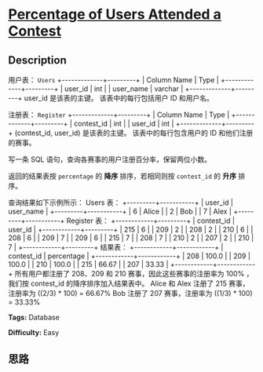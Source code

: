 # [Percentage of Users Attended a Contest][title]

## Description

用户表： `Users`
            +-------------+---------+    | Column Name | Type    |    +-------------+---------+    | user_id     | int     |    | user_name   | varchar |    +-------------+---------+    user_id 是该表的主键。    该表中的每行包括用户 ID 和用户名。

注册表： `Register`
            +-------------+---------+    | Column Name | Type    |    +-------------+---------+    | contest_id  | int     |    | user_id     | int     |    +-------------+---------+    (contest_id, user_id) 是该表的主键。    该表中的每行包含用户的 ID 和他们注册的赛事。

写一条 SQL 语句，查询各赛事的用户注册百分率，保留两位小数。

返回的结果表按 `percentage` 的 **降序** 排序，若相同则按 `contest_id` 的 **升序** 排序。

查询结果如下示例所示：
            Users 表：    +---------+-----------+    | user_id | user_name |    +---------+-----------+    | 6       | Alice     |    | 2       | Bob       |    | 7       | Alex      |    +---------+-----------+        Register 表：    +------------+---------+    | contest_id | user_id |    +------------+---------+    | 215        | 6       |    | 209        | 2       |    | 208        | 2       |    | 210        | 6       |    | 208        | 6       |    | 209        | 7       |    | 209        | 6       |    | 215        | 7       |    | 208        | 7       |    | 210        | 2       |    | 207        | 2       |    | 210        | 7       |    +------------+---------+        结果表：    +------------+------------+    | contest_id | percentage |    +------------+------------+    | 208        | 100.0      |    | 209        | 100.0      |    | 210        | 100.0      |    | 215        | 66.67      |    | 207        | 33.33      |    +------------+------------+    所有用户都注册了 208、209 和 210 赛事，因此这些赛事的注册率为 100% ，我们按 contest_id 的降序排序加入结果表中。    Alice 和 Alex 注册了 215 赛事，注册率为 ((2/3) * 100) = 66.67%    Bob 注册了 207 赛事，注册率为 ((1/3) * 100) = 33.33%    


**Tags:** Database

**Difficulty:** Easy

## 思路

[title]: https://leetcode-cn.com/problems/percentage-of-users-attended-a-contest
